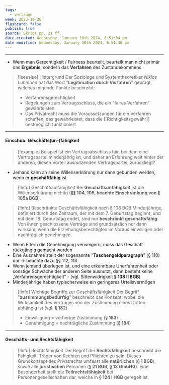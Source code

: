 ```yaml
---
tags:
  - verträge
week: 2023-10-26
flashcard: false
publish: true
source: Skript pp. 21 ff.
date created: Wednesday, January 10th 2024, 6:51:04 pm
date modified: Wednesday, January 10th 2024, 6:51:30 pm
---
```

***

- Wenn man Gerechtigkeit / Fairness beurteilt, beurteilt man nicht primär das **Ergebnis**, sondern das **Verfahren** des Zustandekommens

> [!seealso] Hintergrund 
> Der Soziologe und Systemtheoretiker *Niklas Luhmann* hat das Wort "**Legitimation durch Verfahren**" geprägt, welches folgende Punkte beschreibt:
> - Verfahrensgerechtigkeit
> - Regelungen zum Vertragsschluss, die ein "faires Verfahren" gewährleisten
> - Das Privatrecht muss die Voraussetzungen für ein Verfahren schaffen, das gewährleistet, dass die [[Richtigkeitsgewähr]] bestmöglich funktioniert

***
#### Einschub: Geschäfts(un-)fähigkeit

> [!example] Beispiel 
> Ist ein Vertragsabschluss fair, bei dem eine Vertragspartei minderjährig ist, und daher an Erfahrung weit hinter der anderen, diesen Vorteil ausnutzenden Vertragspartei, zurückliegt?

- Jemand kann an seine Willenserklärung nur dann gebunden werden, wenn er **geschäftfähig** ist

> [!info] Geschäftsunfähigkeit 
> Bei **Geschäftsunfähigkeit** ist die Willenserklärung nichtig (**§§ 104, 105, beachte Einschränkung von § 105a BGB**).

> [!info] Beschränkte Geschäftsfähigkeit nach § 108 BGB
> Minderjährige, definiert durch den Zeitraum, der mit dem 7. Geburtstag beginnt, und mit dem 18. Geburtstag endet, sind nur **beschränkt geschäftsfähig**: Von ihnen geschlossene Verträge sind grundsätzlich nur dann wirksam, wenn die Erziehungsberechtigten im Voraus einwilligen oder nachträglich genehmigen.

- Wenn Eltern die Genehmigung verweigern, muss das Geschäft rückgängig gemacht werden
- Eine Ausnahme stellt der sogenannte "**Taschengeldparagraph**" (§ 110) dar $\longrightarrow$ beachte dazu §§ 112, 113
- Wenn jemand überlegen ist, und eine erkennbare Unerfahrenheit oder sonstige Schwäche der anderen Seite ausnutzt, dann besteht keine „Verfahrensgerechtigkeit“ - (vgl. Sittenwidrigkeit **§ 138 II BGB**)
- Minderjährige haben typischerweise ein geringeres Urteilsvermögen

> [!info] Wichtige Begriffe zur Geschäftsfähigkeit 
> Der Begriff "**zustimmungsbedürftig**" beschreibt das Konzept, wobei die Wirksamkeit des Vertrages von der Zustimmung eines Dritten abhängig ist (vgl. **§ 182**).
> 
> - Einwilligung = vorherige Zustimmung (**§ 183**)
> - Genehmigung = nachträgliche Zustimmung (**§ 184**)

***
#### Geschäfts- und Rechtsfähigkeit

> [!info] Rechtsfähigkeit 
> Der Begriff der **Rechtsfähigkeit** beschreibt die Fähigkeit, Träger von Rechten und Pflichten zu sein. Dieses Grundkonzept des Privatrechts umfasst alle **natürlichen** (**§ 1 BGB**), sowie alle **juristischen** Personen (**§ 21 BGB, § 13 GmbHG**). Eine Besonderheit stellt die **Teilrechtsfähigkeit** bei Personengesellschaften dar, welche in **§ 124 I HGB** geregelt ist.
